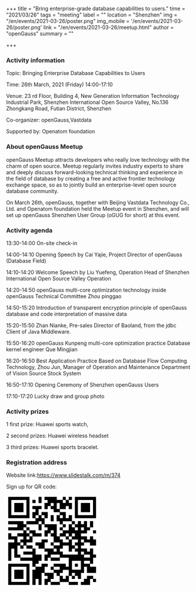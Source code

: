 +++
title = "Bring enterprise-grade database capabilities to users."
time = "2021/03/26"
tags = "meeting"
label = ""
location = "Shenzhen"
img = "/en/events/2021-03-26/poster.png"
img_mobile = '/en/events/2021-03-26/poster.png'
link = "/en/events/2021-03-26/meetup.html"
author = "openGauss"
summary = ""

+++

### Activity information

Topic: Bringing Enterprise Database Capabilities to Users

Time: 26th March, 2021 (Friday) 14:00-17:10

Venue: 23 rd Floor, Building 4, New Generation Information Technology Industrial Park, Shenzhen International Open Source Valley, No.136 Zhongkang Road, Futian District, Shenzhen

Co-organizer: openGauss,Vastdata

Supported by: Openatom foundation

### About openGauss Meetup

openGauss Meetup attracts developers who really love technology with the charm of open source. Meetup regularly invites industry experts to share and deeply discuss forward-looking technical thinking and experience in the field of database by creating a free and active frontier technology exchange space, so as to jointly build an enterprise-level open source database community.

On March 26th, openGauss, together with Beijing Vastdata Technology Co., Ltd. and Openatom foundation held the Meetup event in Shenzhen, and will set up openGauss Shenzhen User Group (oGUG for short) at this event.

### Activity agenda

13:30-14:00	On-site check-in

14:00-14:10	Opening Speech by Cai Yajie, Project Director of openGauss (Database Field)

14:10-14:20   Welcome Speech by Liu Yuefeng, Operation Head of Shenzhen International Open Source Valley Operation

14:20-14:50	openGauss multi-core optimization technology inside	 openGauss Technical Committee Zhou pinggao

14:50-15:20	Introduction of transparent encryption principle of openGauss database and code interpretation of massive data 		

15:20-15:50	Zhan Nianke, Pre-sales Director of Baoland, from the jdbc Client of Java Middleware. 		

15:50-16:20	openGauss Kunpeng multi-core optimization practice	 Database kernel engineer Que Mingjian  

16:20-16:50	Best Application Practice Based on Database Flow Computing Technology, Zhou Jun, Manager of Operation and Maintenance Department of Vision Source Stock System

16:50-17:10	Opening Ceremony of Shenzhen openGauss Users

17:10-17:20	Lucky draw and group photo

### Activity prizes

1 first prize: Huawei sports watch,

2 second prizes: Huawei wireless headset

3 third prizes: Huawei sports bracelet.

### Registration address

Website link:https://www.slidestalk.com/m/374

Sign up for QR code:

<img src="code.png" style="width: 250px; margin-bottom: 0.2rem;" />
